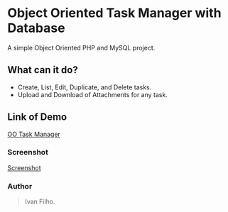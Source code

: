 # Object Oriented Task Manager with Database
A simple Object Oriented PHP and MySQL project.

## What can it do?
* Create, List, Edit, Duplicate, and Delete tasks.
* Upload and Download of Attachments for any task.

## Link of Demo
[OO Task Manager](https://ivanfilho21.000webhostapp.com)

### Screenshot
[Screenshot](screenshot/screenshot.png)

### Author
> Ivan Filho.
